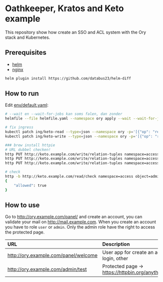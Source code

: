 # Oathkeeper, Kratos and Keto example

This repository show how create an SSO and ACL system with the Ory stack and Kubernetes.

## Prerequisites

- [helm](https://helm.sh/docs/intro/install/)
- [nginx](https://kubernetes.github.io/ingress-nginx/deploy/#docker-desktop)

```bash
helm plugin install https://github.com/databus23/helm-diff
```

## How to run

Edit [env/default.yaml](env/default.yaml):

```bash
# --wait en --wait-for-jobs kan soms falen, dan zonder
helmfile --file helmfile.yaml --namespace ory apply --wait --wait-for-jobs

# fix ingress 
kubectl patch ing/keto-read --type=json --namespace ory -p='[{"op": "replace", "path": "/spec/rules/0/http/paths/0/backend/service/name", "value":"keto-read"}]'
kubectl patch ing/keto-write --type=json --namespace ory -p='[{"op": "replace", "path": "/spec/rules/0/http/paths/0/backend/service/name", "value":"keto-write"}]'

### brew install httpie
# URL dubbel checken!
http PUT http://keto.example.com/write/relation-tuples namespace=access object=administration relation=access subject_id=admin
http PUT http://keto.example.com/write/relation-tuples namespace=access object=application relation=access subject_id=admin
http PUT http://keto.example.com/write/relation-tuples namespace=access object=application relation=access subject_id=user

# check
http -b http://keto.example.com/read/check namespace=access object=administration relation=access subject_id=admin
{
    "allowed": true
}
```

## How to use

Go to http://ory.example.com/panel/ and create an account, you can validate your mail on http://mail.example.com. When you create an account you have to role `user` or `admin`. Only the admin role have the right to access the protected page.

| URL | Description |
| :--- | :--- |
| http://ory.example.com/panel/welcome | User app for create an account, login, other |
| http://ory.example.com/admin/test | Protected page -> https://httpbin.org/anything/test |

